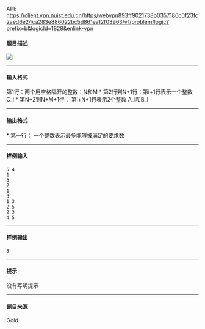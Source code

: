API: https://client.vpn.nuist.edu.cn/https/webvpn893ff9021738b0357186c0f23fc2aed6e24ca283e886022bc5d861ea12f03963/v1/problem/logic?prefix=b&logicId=1828&enlink-vpn

#### 题目描述

![](../file/1828_0.jpg)

---

#### 输入格式

第1行：两个用空格隔开的整数：N和M \* 第2行到N+1行：第i+1行表示一个整数C\_i \* 第N+2到N+M+1行： 第i+N+1行表示2个整数 A\_i和B\_i

---

#### 输出格式

\* 第一行： 一个整数表示最多能够被满足的要求数

---

#### 样例输入
```
5 4
1
3
2
1
3
1 3
2 5
2 3
4 5

```

---

#### 样例输出
```
3
```

---

#### 提示

没有写明提示

---

#### 题目来源

Gold